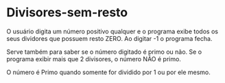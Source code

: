 # Divisores-sem-resto

O usuário digita um número positivo qualquer e o programa exibe todos os seus dividores
que possuem resto ZERO. Ao digitar -1 o programa fecha.

Serve também para saber se o número digitado é primo ou não.
Se o programa exibir mais que 2 divisores, o número NÃO é primo.

O número é Primo quando somente for dividido por 1 ou por ele mesmo.
